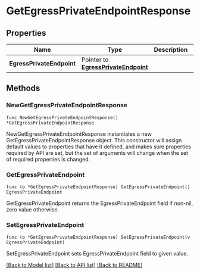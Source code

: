 # GetEgressPrivateEndpointResponse

## Properties

Name | Type | Description | Notes
------------ | ------------- | ------------- | -------------
**EgressPrivateEndpoint** | Pointer to [**EgressPrivateEndpoint**](EgressPrivateEndpoint.md) |  | [optional] 

## Methods

### NewGetEgressPrivateEndpointResponse

`func NewGetEgressPrivateEndpointResponse() *GetEgressPrivateEndpointResponse`

NewGetEgressPrivateEndpointResponse instantiates a new GetEgressPrivateEndpointResponse object.
This constructor will assign default values to properties that have it defined,
and makes sure properties required by API are set, but the set of arguments
will change when the set of required properties is changed.

### GetEgressPrivateEndpoint

`func (o *GetEgressPrivateEndpointResponse) GetEgressPrivateEndpoint() EgressPrivateEndpoint`

GetEgressPrivateEndpoint returns the EgressPrivateEndpoint field if non-nil, zero value otherwise.

### SetEgressPrivateEndpoint

`func (o *GetEgressPrivateEndpointResponse) SetEgressPrivateEndpoint(v EgressPrivateEndpoint)`

SetEgressPrivateEndpoint sets EgressPrivateEndpoint field to given value.


[[Back to Model list]](../README.md#documentation-for-models) [[Back to API list]](../README.md#documentation-for-api-endpoints) [[Back to README]](../README.md)


